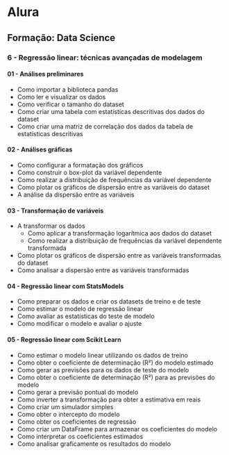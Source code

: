 # Alura
## Formação: Data Science
### 6 - Regressão linear: técnicas avançadas de modelagem

#### 01 - Análises preliminares
  - Como importar a biblioteca pandas
  - Como ler e visualizar os dados
  - Como verificar o tamanho do dataset
  - Como criar uma tabela com estatísticas descritivas dos dados do dataset
  - Como criar uma matriz de correlação dos dados da tabela de estatísticas descritivas


#### 02 - Análises gráficas
  - Como configurar a formatação dos gráficos
  - Como construir o box-plot da variável dependente
  - Como realizar a distribuição de frequências da variável dependente
  - Como plotar os gráficos de dispersão entre as variáveis do dataset
  - A análise da dispersão entre as variáveis


#### 03 - Transformação de variáveis
  - A transformar os dados
    - Como aplicar a transformação logarítmica aos dados do dataset
    - Como realizar a distribuição de frequências da variável dependente transformada
  - Como plotar os gráficos de dispersão entre as variáveis transformadas do dataset
  - Como analisar a dispersão entre as variáveis transformadas


#### 04 - Regressão linear com StatsModels
  - Como preparar os dados e criar os datasets de treino e de teste
  - Como estimar o modelo de regressão linear
  - Como avaliar as estatísticas do teste de modelo
  - Como modificar o modelo e avaliar o ajuste


#### 05 - Regressão linear com Scikit Learn
  - Como estimar o modelo linear utilizando os dados de treino
  - Como obter o coeficiente de determinação (R²) do modelo estimado
  - Como gerar as previsões para os dados de teste do modelo
  - Como obter o coeficiente de determinação (R²) para as previsões do modelo
  - Como gerar a previsão pontual do modelo
  - Como inverter a transformação para obter a estimativa em reais
  - Como criar um simulador simples
  - Como obter o intercepto do modelo
  - Como obter os coeficientes de regressão
  - Como criar um DataFrame para armazenar os coeficientes do modelo
  - Como interpretar os coeficientes estimados
  - Como analisar graficamente os resultados do modelo
